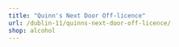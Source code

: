 ```yaml
---
title: "Quinn's Next Door Off-licence"
url: /dublin-11/quinns-next-door-off-licence/
shop: alcohol
---
```

